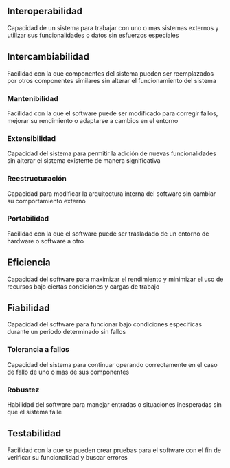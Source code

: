 ## Interoperabilidad
Capacidad de un sistema para trabajar con uno o mas sistemas externos y utilizar sus funcionalidades o datos sin esfuerzos especiales
## Intercambiabilidad
Facilidad con la que componentes del sistema pueden
ser reemplazados por otros componentes similares sin alterar el
funcionamiento del sistema
### Mantenibilidad
Facilidad con la que el software puede ser modificado para corregir fallos, mejorar su rendimiento o adaptarse a cambios en el entorno
### Extensibilidad
Capacidad del sistema para permitir la adición de nuevas funcionalidades sin alterar el sistema existente de manera
significativa
### Reestructuración
Capacidad para modificar la arquitectura interna del software sin cambiar su comportamiento externo
### Portabilidad
Facilidad con la que el software puede ser trasladado de un entorno de hardware o software a otro
## Eficiencia
Capacidad del software para maximizar el rendimiento y
minimizar el uso de recursos bajo ciertas condiciones y cargas de trabajo
## Fiabilidad
Capacidad del software para funcionar bajo condiciones
especificas durante un periodo determinado sin fallos
### Tolerancia a fallos
Capacidad del sistema para continuar operando
correctamente en el caso de fallo de uno o mas de sus componentes
### Robustez
Habilidad del software para manejar entradas o situaciones
inesperadas sin que el sistema falle
## Testabilidad
Facilidad con la que se pueden crear pruebas para el
software con el fin de verificar su funcionalidad y buscar errores